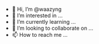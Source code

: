 - 👋 Hi, I’m @waazyng
- 👀 I’m interested in ...
- 🌱 I’m currently learning ...
- 💞️ I’m looking to collaborate on ...
- 📫 How to reach me ...

<!---
waazyng/waazyng is a ✨ special ✨ repository because its `README.md` (this file) appears on your GitHub profile.
You can click the Preview link to take a look at your changes.
--->
